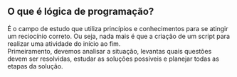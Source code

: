 ## O que é lógica de programação?<br>
É o campo de estudo que utiliza princípios e conhecimentos para se atingir um reciocínio correto. Ou seja, 
nada mais é que a criação de um script para realizar uma atividade do início ao fim.<br>
Primeiramento, devemos analisar a situação, levantas quais questões devem ser resolvidas, estudar as soluções 
possíveis e planejar todas as etapas da solução.

